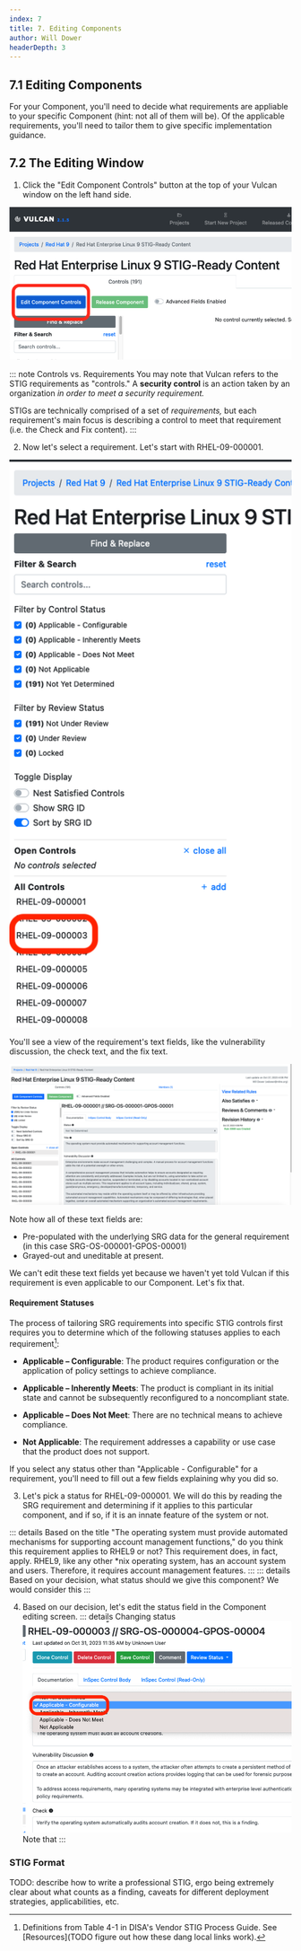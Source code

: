 ```yaml
---
index: 7
title: 7. Editing Components
author: Will Dower
headerDepth: 3
---
```


## 7.1 Editing Components

For your Component, you'll need to decide what requirements are appliable to your specific Component (hint: not all of them will be). Of the applicable requirements, you'll need to tailor them to give specific implementation guidance.

## 7.2 The Editing Window

1. Click the "Edit Component Controls" button at the top of your Vulcan window on the left hand side.

![Edit Component Controls Button](@/../../../assets/img/edit_controls.png)

::: note Controls vs. Requirements
You may note that Vulcan refers to the STIG requirements as "controls." A **security control** is an action taken by an organization *in order to meet a security requirement.* 

STIGs are technically comprised of a set of *requirements,* but each requirement's main focus is describing a control to meet that requirement (i.e. the Check and Fix content).
:::

2. Now let's select a requirement. Let's start with RHEL-09-000001.

![Selecting a Requirement](@/../../../assets/img/selecting_controls.png)

You'll see a view of the requirement's text fields, like the vulnerability discussion, the check text, and the fix text.

![An Unedited Requirement](@/../../../assets/img/selected_control.png)

Note how all of these text fields are:
- Pre-populated with the underlying SRG data for the general requirement (in this case SRG-OS-000001-GPOS-00001)
- Grayed-out and uneditable at present.

We can't edit these text fields yet because we haven't yet told Vulcan if this requirement is even applicable to our Component. Let's fix that.

#### Requirement Statuses

The process of tailoring SRG requirements into specific STIG controls first requires you to determine which of the following statuses applies to each requirement[^Statuses]:

- **Applicable – Configurable**: The product requires configuration or the application of policy settings to achieve compliance.

- **Applicable – Inherently Meets**: The product is compliant in its initial state and cannot be subsequently reconfigured to a noncompliant state.

- **Applicable – Does Not Meet**: There are no technical means to achieve compliance.

- **Not Applicable**: The requirement addresses a capability or use case that the product does not support.

If you select any status other than "Applicable - Configurable" for a requirement, you'll need to fill out a few fields explaining why you did so.

3. Let's pick a status for RHEL-09-000001. We will do this by reading the SRG requirement and determining if it applies to this particular component, and if so, if it is an innate feature of the system or not.

::: details Based on the title "The operating system must provide automated mechanisms for supporting account management functions," do you think this requirement applies to RHEL9 or not?
This requirement does, in fact, apply. RHEL9, like any other *nix operating system, has an account system and users. Therefore, it requires account management features.
:::
::: details Based on your decision, what status should we give this component?
We would consider this 
:::

4. Based on our decision, let's edit the status field in the Component editing screen.
::: details Changing status
![Updating the Status on RHEL-09-000001](@/../../../assets/img/assigning_status.png)
Note that 
:::


### STIG Format
TODO: describe how to write a professional STIG, ergo being extremely clear about what counts as a finding, caveats for different deployment strategies, applicabilities, etc.

[^Statuses]: Definitions from Table 4-1 in DISA's Vendor STIG Process Guide. See [Resources](TODO figure out how these dang local links work).